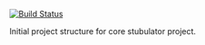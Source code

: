 [![Build Status](https://travis-ci.org/thyms/anbu-core-stubulator.png?branch=develop)](https://travis-ci.org/thyms/anbu-core-stubulator)

Initial project structure for core stubulator project.

